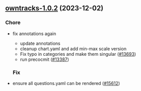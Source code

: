 

## [owntracks-1.0.2](https://github.com/truecharts/charts/compare/owntracks-1.0.1...owntracks-1.0.2) (2023-12-02)

### Chore

- fix annotations again
  - update annotations
  - cleanup chart.yaml and add min-max scale version
  - Fix typo in categories and make them singular ([#13693](https://github.com/truecharts/charts/issues/13693))
  - run precocmit ([#13387](https://github.com/truecharts/charts/issues/13387))
  
  ### Fix

- ensure all questions.yaml can be rendered ([#15612](https://github.com/truecharts/charts/issues/15612))
  
  